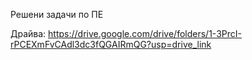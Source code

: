 Решени задачи по ПЕ

Драйва: https://drive.google.com/drive/folders/1-3PrcI-rPCEXmFvCAdl3dc3fQGAIRmQG?usp=drive_link